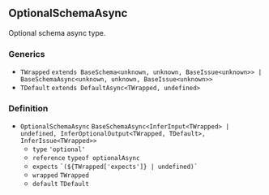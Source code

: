 OptionalSchemaAsync
-------------------

Optional schema async type.

### Generics

*   `TWrapped` `extends BaseSchema<unknown, unknown, BaseIssue<unknown>> | BaseSchemaAsync<unknown, unknown, BaseIssue<unknown>>`
*   `TDefault` `extends DefaultAsync<TWrapped, undefined>`

### Definition

*   `OptionalSchemaAsync` `BaseSchemaAsync<InferInput<TWrapped> | undefined, InferOptionalOutput<TWrapped, TDefault>, InferIssue<TWrapped>>`
    *   `type` `'optional'`
    *   `reference` `typeof optionalAsync`
    *   `expects` `` `(${TWrapped['expects']} | undefined)` ``
    *   `wrapped` `TWrapped`
    *   `default` `TDefault`